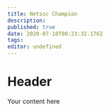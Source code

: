 ```yaml
---
title: Netsoc Champion
description: 
published: true
date: 2020-07-10T00:23:32.176Z
tags: 
editor: undefined
---
```


# Header
Your content here